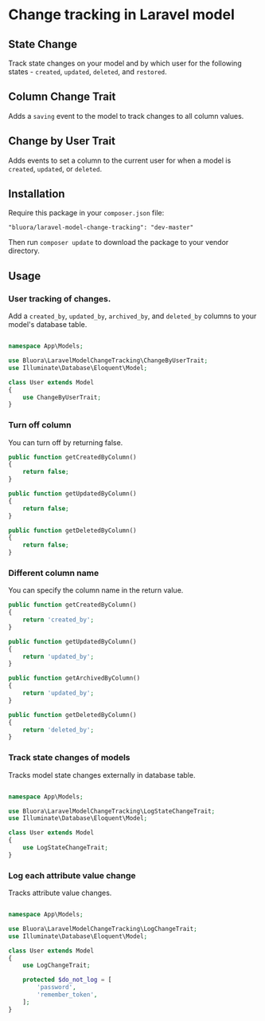 # Change tracking in Laravel model

## State Change
Track state changes on your model and by which user for the following states - `created`, `updated`, `deleted`, and `restored`.

## Column Change Trait
Adds a `saving` event to the model to track changes to all column values.

## Change by User Trait
Adds events to set a column to the current user for when a model is `created`, `updated`, or `deleted`.


## Installation

Require this package in your `composer.json` file:

`"bluora/laravel-model-change-tracking": "dev-master"`

Then run `composer update` to download the package to your vendor directory.

## Usage

### User tracking of changes.

Add a `created_by`, `updated_by`, `archived_by`, and `deleted_by` columns to your model's database table.

```php

namespace App\Models;

use Bluora\LaravelModelChangeTracking\ChangeByUserTrait;
use Illuminate\Database\Eloquent\Model;

class User extends Model
{
    use ChangeByUserTrait;
}
```
### Turn off column

You can turn off by returning false.
```php
public function getCreatedByColumn()
{
    return false;
}

public function getUpdatedByColumn()
{
    return false;
}

public function getDeletedByColumn()
{
    return false;
}
```

### Different column name

You can specify the column name in the return value.

```php
public function getCreatedByColumn()
{
    return 'created_by';
}

public function getUpdatedByColumn()
{
    return 'updated_by';
}

public function getArchivedByColumn()
{
    return 'updated_by';
}

public function getDeletedByColumn()
{
    return 'deleted_by';
}
```

### Track state changes of models

Tracks model state changes externally in database table.


```php

namespace App\Models;

use Bluora\LaravelModelChangeTracking\LogStateChangeTrait;
use Illuminate\Database\Eloquent\Model;

class User extends Model
{
    use LogStateChangeTrait;
}
```

### Log each attribute value change

Tracks attribute value changes.


```php

namespace App\Models;

use Bluora\LaravelModelChangeTracking\LogChangeTrait;
use Illuminate\Database\Eloquent\Model;

class User extends Model
{
    use LogChangeTrait;

    protected $do_not_log = [
        'password',
        'remember_token',
    ];
}
```
